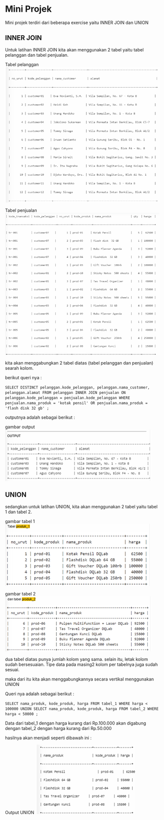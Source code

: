 # Mini Projek

Mini projek terdiri dari beberapa exercise yaitu INNER JOIN dan UNION

## INNER JOIN
Untuk latihan INNER JOIN kita akan menggunakan 2 tabel yaitu tabel pelanggan dan tabel penjualan.

Tabel pelanggan
![tabel pelanggan](/miniprojek-innerjoin-tabelpelanggan.png)

Tabel penjualan
![tabel penjualan](/miniprojek-innerjoin-tabelpenjualan.png)

kita akan menggabungkan 2 tabel diatas (tabel pelanggan dan penjualan) searah kolom.

berikut queri nya :

`
SELECT DISTINCT pelanggan.kode_pelanggan, pelanggan.nama_customer, pelanggan.alamat
FROM pelanggan
INNER JOIN penjualan
ON pelanggan.kode_pelanggan = penjualan.kode_pelanggan
WHERE penjualan.nama_produk = 'kotak pensil' OR penjualan.nama_produk = 'flash disk 32 gb' ;
`

outputnya adalah sebagai berikut :

gambar output
![output innerjoin](/miniprojek-output-innerjoin.png)

## UNION
sedangkan untuk latihan UNION, kita akan menggunakan 2 tabel yaitu tabel 1 dan tabel 2.

gambar tabel 1
![tabel 1](/miniprojek-union-tabel1.png)

gambar tabel 2
![tabel 2](/miniprojek-union-tabel2.png)

dua tabel diatas punya jumlah kolom yang sama. selain itu, letak kolom sudah bersesuaian. Tipe data pada masing2 kolom per tabelnya juga sudah sesuai.

maka dari itu kita akan menggabungkannya secara vertikal menggunakan UNION

Queri nya adalah sebagai berikut :

`
SELECT nama_produk, kode_produk, harga FROM tabel_1
WHERE harga < 100000
UNION
SELECT nama_produk, kode_produk, harga FROM tabel_2
WHERE harga < 50000 ;
`

Data dari tabel_1 dengan harga kurang dari Rp.100.000
akan digabung dengan tabel_2 dengan harga kurang dari Rp.50.000

hasilnya akan menjadi seperti dibawah ini :

Output UNION
![output union](/miniprojek-union-output.png)